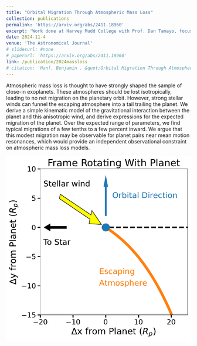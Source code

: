 ```yaml
---
title: "Orbital Migration Through Atmospheric Mass Loss"
collection: publications
permalink: 'https://arxiv.org/abs/2411.18960'
excerpt: 'Work done at Harvey Mudd College with Prof. Dan Tamayo, focusing on exoplanet atmospheres and orbital dynamics.'
date: 2024-11-4
venue: 'The Astronomical Journal'
# slidesurl: #none
# paperurl: 'https://arxiv.org/abs/2411.18960'
link: /publication/2024massloss 
# citation: 'Hanf, Benjamin . &quot;Orbital Migration Through Atmospheric Mass Loss&quot; <i>The Astronomical Journal</i>'
---
```


<!-- The contents above will be part of a list of publications, if the user clicks the link for the publication than the contents of section will be rendered as a full page, allowing you to provide more information about the paper for the reader. When publications are displayed as a single page, the contents of the above "citation" field will automatically be included below this section in a smaller font. -->

Atmospheric mass loss is thought to have strongly shaped the sample of close-in exoplanets. These atmospheres should be lost isotropically, leading to no net migration on the planetary orbit. However, strong stellar winds can funnel the escaping atmosphere into a tail trailing the planet. We derive a simple kinematic model of the gravitational interaction between the planet and this anisotropic wind, and derive expressions for the expected migration of the planet. Over the expected range of parameters, we find typical migrations of a few tenths to a few percent inward. We argue that this modest migration may be observable for planet pairs near mean motion resonances, which would provide an independent observational constraint on atmospheric mass loss models.

<img src='/images/figure_1_massloss.pdf'>

